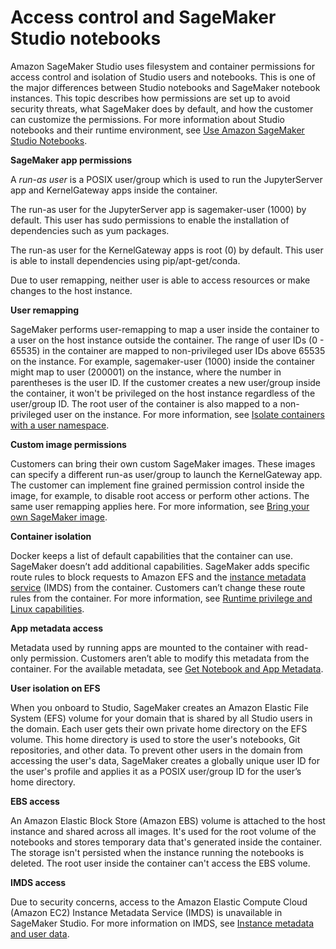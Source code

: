 # Access control and SageMaker Studio notebooks<a name="security-access-control-studio-nb"></a>

Amazon SageMaker Studio uses filesystem and container permissions for access control and isolation of Studio users and notebooks\. This is one of the major differences between Studio notebooks and SageMaker notebook instances\. This topic describes how permissions are set up to avoid security threats, what SageMaker does by default, and how the customer can customize the permissions\. For more information about Studio notebooks and their runtime environment, see [Use Amazon SageMaker Studio Notebooks](notebooks.md)\.

**SageMaker app permissions**

A *run\-as user* is a POSIX user/group which is used to run the JupyterServer app and KernelGateway apps inside the container\.

The run\-as user for the JupyterServer app is sagemaker\-user \(1000\) by default\. This user has sudo permissions to enable the installation of dependencies such as yum packages\.

The run\-as user for the KernelGateway apps is root \(0\) by default\. This user is able to install dependencies using pip/apt\-get/conda\.

Due to user remapping, neither user is able to access resources or make changes to the host instance\.

**User remapping**

SageMaker performs user\-remapping to map a user inside the container to a user on the host instance outside the container\. The range of user IDs \(0 \- 65535\) in the container are mapped to non\-privileged user IDs above 65535 on the instance\. For example, sagemaker\-user \(1000\) inside the container might map to user \(200001\) on the instance, where the number in parentheses is the user ID\. If the customer creates a new user/group inside the container, it won't be privileged on the host instance regardless of the user/group ID\. The root user of the container is also mapped to a non\-privileged user on the instance\. For more information, see [Isolate containers with a user namespace](https://docs.docker.com/engine/security/userns-remap/)\.

**Custom image permissions**

Customers can bring their own custom SageMaker images\. These images can specify a different run\-as user/group to launch the KernelGateway app\. The customer can implement fine grained permission control inside the image, for example, to disable root access or perform other actions\. The same user remapping applies here\. For more information, see [Bring your own SageMaker image](studio-byoi.md)\.

**Container isolation**

Docker keeps a list of default capabilities that the container can use\. SageMaker doesn’t add additional capabilities\. SageMaker adds specific route rules to block requests to Amazon EFS and the [ instance metadata service](https://docs.aws.amazon.com/AWSEC2/latest/UserGuide/configuring-instance-metadata-service) \(IMDS\) from the container\. Customers can’t change these route rules from the container\. For more information, see [Runtime privilege and Linux capabilities](https://docs.docker.com/engine/reference/run/#runtime-privilege-and-linux-capabilities)\.

**App metadata access**

Metadata used by running apps are mounted to the container with read\-only permission\. Customers aren’t able to modify this metadata from the container\. For the available metadata, see [Get Notebook and App Metadata](notebooks-run-and-manage-metadata.md)\.

**User isolation on EFS**

When you onboard to Studio, SageMaker creates an Amazon Elastic File System \(EFS\) volume for your domain that is shared by all Studio users in the domain\. Each user gets their own private home directory on the EFS volume\. This home directory is used to store the user's notebooks, Git repositories, and other data\. To prevent other users in the domain from accessing the user's data, SageMaker creates a globally unique user ID for the user's profile and applies it as a POSIX user/group ID for the user’s home directory\.

**EBS access**

An Amazon Elastic Block Store \(Amazon EBS\) volume is attached to the host instance and shared across all images\. It's used for the root volume of the notebooks and stores temporary data that's generated inside the container\. The storage isn't persisted when the instance running the notebooks is deleted\. The root user inside the container can't access the EBS volume\.

**IMDS access**

Due to security concerns, access to the Amazon Elastic Compute Cloud \(Amazon EC2\) Instance Metadata Service \(IMDS\) is unavailable in SageMaker Studio\. For more information on IMDS, see [Instance metadata and user data](https://docs.aws.amazon.com/AWSEC2/latest/UserGuide/ec2-instance-metadata.html)\.